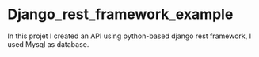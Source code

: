 # Django_rest_framework_example

In this projet I created an API using python-based django rest framework, I used Mysql as database.
